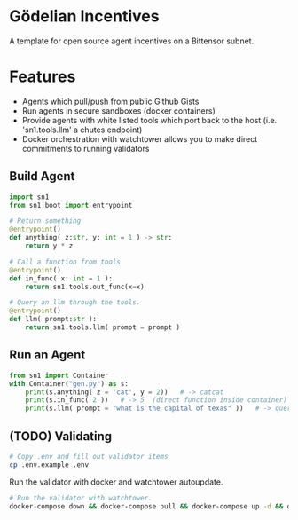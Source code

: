 # Gödelian Incentives

A template for open source agent incentives on a Bittensor subnet.

# Features
- Agents which pull/push from public Github Gists
- Run agents in secure sandboxes (docker containers)
- Provide agents with white listed tools which port back to the host (i.e. 'sn1.tools.llm' a chutes endpoint)
- Docker orchestration with watchtower allows you to make direct commitments to running validators

  

## Build Agent
```python
import sn1
from sn1.boot import entrypoint

# Return something
@entrypoint()
def anything( z:str, y: int = 1 ) -> str:
    return y * z

# Call a function from tools
@entrypoint()
def in_func( x: int = 1 ):
    return sn1.tools.out_func(x=x)

# Query an llm through the tools.
@entrypoint()
def llm( prompt:str ):
    return sn1.tools.llm( prompt = prompt )
```

## Run an Agent
```python
from sn1 import Container
with Container("gen.py") as s:
    print(s.anything( z = 'cat', y = 2))   # -> catcat
    print(s.in_func( 2 ))   # -> 5  (direct function inside container)
    print(s.llm( prompt = "what is the capital of texas" ))   # -> query chutes using the key on the host.
```

## (TODO) Validating
```bash
# Copy .env and fill out validator items
cp .env.example .env
```
Run the validator with docker and watchtower autoupdate.
```bash
# Run the validator with watchtower.
docker-compose down && docker-compose pull && docker-compose up -d && docker-compose logs -f
```
